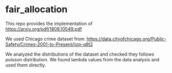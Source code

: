 # fair_allocation

This repo provides the implementation of https://arxiv.org/pdf/1808.10549.pdf

We used Chicago crime dataset from: https://data.cityofchicago.org/Public-Safety/Crimes-2001-to-Present/ijzp-q8t2

We analyzed the distributions of the dataset and checked they follows poisson distribution.
We found lambda values from the data analysis and used them directly.
